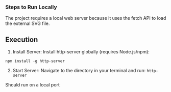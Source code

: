 ### Steps to Run Locally

The project requires a local web server because it uses the fetch API to load the external SVG file.

## Execution

1. Install Server: Install http-server globally (requires Node.js/npm):

`npm install -g http-server`

2. Start Server: Navigate to the directory in your terminal and run:
`http-server`

Should run on a local port
